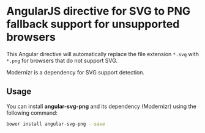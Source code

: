 # AngularJS directive for SVG to PNG fallback support for unsupported browsers

This Angular directive will automatically replace the file extension `*.svg` with `*.png` for browsers that do not support SVG.

Modernizr is a dependency for SVG support detection.


## Usage

You can install **angular-svg-png** and its dependency (Modernizr) using the following command:

```bash
bower install angular-svg-png --save
```